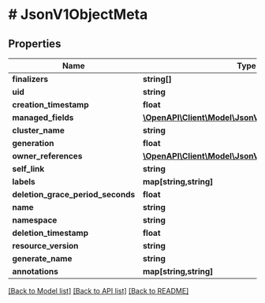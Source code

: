 # # JsonV1ObjectMeta

## Properties

Name | Type | Description | Notes
------------ | ------------- | ------------- | -------------
**finalizers** | **string[]** |  | [optional]
**uid** | **string** |  | [optional]
**creation_timestamp** | **float** |  | [optional]
**managed_fields** | [**\OpenAPI\Client\Model\JsonV1ManagedFieldsEntry[]**](JsonV1ManagedFieldsEntry.md) |  | [optional]
**cluster_name** | **string** |  | [optional]
**generation** | **float** |  | [optional]
**owner_references** | [**\OpenAPI\Client\Model\JsonV1OwnerReference[]**](JsonV1OwnerReference.md) |  | [optional]
**self_link** | **string** |  | [optional]
**labels** | **map[string,string]** |  | [optional]
**deletion_grace_period_seconds** | **float** |  | [optional]
**name** | **string** |  | [optional]
**namespace** | **string** |  | [optional]
**deletion_timestamp** | **float** |  | [optional]
**resource_version** | **string** |  | [optional]
**generate_name** | **string** |  | [optional]
**annotations** | **map[string,string]** |  | [optional]

[[Back to Model list]](../../README.md#models) [[Back to API list]](../../README.md#endpoints) [[Back to README]](../../README.md)
